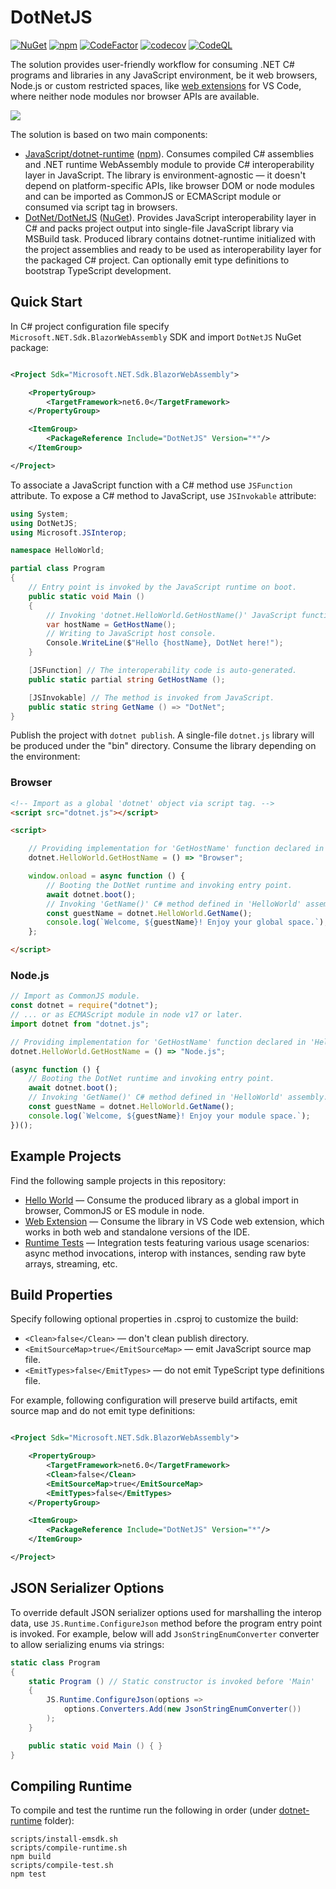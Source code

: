 # DotNetJS

[![NuGet](https://img.shields.io/nuget/v/DotNetJS)](https://www.nuget.org/packages/DotNetJS)
[![npm](https://img.shields.io/npm/v/dotnet-runtime)](https://www.npmjs.com/package/dotnet-runtime)
[![CodeFactor](https://codefactor.io/repository/github/elringus/dotnetjs/badge/main)](https://codefactor.io/repository/github/elringus/dotnetjs/overview/main)
[![codecov](https://codecov.io/gh/Elringus/DotNetJS/branch/main/graph/badge.svg?token=AAhei51ETt)](https://codecov.io/gh/Elringus/DotNetJS)
[![CodeQL](https://github.com/Elringus/DotNetJS/actions/workflows/codeql.yml/badge.svg)](https://github.com/Elringus/DotNetJS/actions/workflows/codeql.yml)

The solution provides user-friendly workflow for consuming .NET C# programs and libraries in any JavaScript environment, be it web browsers, Node.js or custom restricted spaces, like [web extensions](https://code.visualstudio.com/api/extension-guides/web-extensions) for VS Code, where neither node modules nor browser APIs are available.

![](https://i.gyazo.com/920943de6864d967b10d30eec261fa1c.png)

The solution is based on two main components:

- [JavaScript/dotnet-runtime](https://github.com/Elringus/DotNetJS/tree/main/JavaScript/dotnet-runtime) ([npm](https://www.npmjs.com/package/dotnet-runtime)). Consumes compiled C# assemblies and .NET runtime WebAssembly module to provide C# interoperability layer in JavaScript. The library is environment-agnostic — it doesn't depend on platform-specific APIs, like browser DOM or node modules and can be imported as CommonJS or ECMAScript module or consumed via script tag in browsers.
- [DotNet/DotNetJS](https://github.com/Elringus/DotNetJS/tree/main/DotNet/DotNetJS) ([NuGet](https://www.nuget.org/packages/DotNetJS)). Provides JavaScript interoperability layer in C# and packs project output into single-file JavaScript library via MSBuild task. Produced library contains dotnet-runtime initialized with the project assemblies and ready to be used as interoperability layer for the packaged C# project. Can optionally emit type definitions to bootstrap TypeScript development.

## Quick Start

In C# project configuration file specify `Microsoft.NET.Sdk.BlazorWebAssembly` SDK and import `DotNetJS` NuGet package:

```xml

<Project Sdk="Microsoft.NET.Sdk.BlazorWebAssembly">

    <PropertyGroup>
        <TargetFramework>net6.0</TargetFramework>
    </PropertyGroup>

    <ItemGroup>
        <PackageReference Include="DotNetJS" Version="*"/>
    </ItemGroup>

</Project>
```

To associate a JavaScript function with a C# method use `JSFunction` attribute. To expose a C# method to JavaScript, use `JSInvokable` attribute:

```csharp
using System;
using DotNetJS;
using Microsoft.JSInterop;

namespace HelloWorld;

partial class Program
{
    // Entry point is invoked by the JavaScript runtime on boot.
    public static void Main ()
    {
        // Invoking 'dotnet.HelloWorld.GetHostName()' JavaScript function.
        var hostName = GetHostName();
        // Writing to JavaScript host console.
        Console.WriteLine($"Hello {hostName}, DotNet here!");
    }

    [JSFunction] // The interoperability code is auto-generated.
    public static partial string GetHostName ();

    [JSInvokable] // The method is invoked from JavaScript.
    public static string GetName () => "DotNet";
}
```

Publish the project with `dotnet publish`. A single-file `dotnet.js` library will be produced under the "bin" directory. Consume the library depending on the environment:

### Browser

```html
<!-- Import as a global 'dotnet' object via script tag. -->
<script src="dotnet.js"></script>

<script>

    // Providing implementation for 'GetHostName' function declared in 'HelloWorld' C# assembly.
    dotnet.HelloWorld.GetHostName = () => "Browser";

    window.onload = async function () {
        // Booting the DotNet runtime and invoking entry point.
        await dotnet.boot();
        // Invoking 'GetName()' C# method defined in 'HelloWorld' assembly.
        const guestName = dotnet.HelloWorld.GetName();
        console.log(`Welcome, ${guestName}! Enjoy your global space.`);
    };

</script>
```

### Node.js

```js
// Import as CommonJS module.
const dotnet = require("dotnet");
// ... or as ECMAScript module in node v17 or later.
import dotnet from "dotnet.js";

// Providing implementation for 'GetHostName' function declared in 'HelloWorld' C# assembly.
dotnet.HelloWorld.GetHostName = () => "Node.js";

(async function () {
    // Booting the DotNet runtime and invoking entry point.
    await dotnet.boot();
    // Invoking 'GetName()' C# method defined in 'HelloWorld' assembly.
    const guestName = dotnet.HelloWorld.GetName();
    console.log(`Welcome, ${guestName}! Enjoy your module space.`);
})();
```

## Example Projects

Find the following sample projects in this repository:

- [Hello World](https://github.com/Elringus/DotNetJS/tree/main/Samples/HelloWorld) — Consume the produced library as a global import in browser, CommonJS or ES module in node.
- [Web Extension](https://github.com/Elringus/DotNetJS/tree/main/Samples/WebExtension) — Consume the library in VS Code web extension, which works in both web and standalone versions of the IDE.
- [Runtime Tests](https://github.com/Elringus/DotNetJS/tree/main/JavaScript/dotnet-runtime/test) — Integration tests featuring various usage scenarios: async method invocations, interop with instances, sending raw byte arrays, streaming, etc.

## Build Properties

Specify following optional properties in .csproj to customize the build:

- `<Clean>false</Clean>` — don't clean publish directory.
- `<EmitSourceMap>true</EmitSourceMap>` — emit JavaScript source map file.
- `<EmitTypes>false</EmitTypes>` — do not emit TypeScript type definitions file.

For example, following configuration will preserve build artifacts, emit source map and do not emit type definitions:

```xml

<Project Sdk="Microsoft.NET.Sdk.BlazorWebAssembly">

    <PropertyGroup>
        <TargetFramework>net6.0</TargetFramework>
        <Clean>false</Clean>
        <EmitSourceMap>true</EmitSourceMap>
        <EmitTypes>false</EmitTypes>
    </PropertyGroup>

    <ItemGroup>
        <PackageReference Include="DotNetJS" Version="*"/>
    </ItemGroup>

</Project>
```

## JSON Serializer Options

To override default JSON serializer options used for marshalling the interop data, use `JS.Runtime.ConfigureJson` method before the program entry point is invoked. For example, below will add `JsonStringEnumConverter` converter to allow serializing enums via strings:

```csharp
static class Program
{
    static Program () // Static constructor is invoked before 'Main'
    {
        JS.Runtime.ConfigureJson(options =>
            options.Converters.Add(new JsonStringEnumConverter())
        );
    }

    public static void Main () { }
}
```

## Compiling Runtime

To compile and test the runtime run the following in order (under [dotnet-runtime](https://github.com/Elringus/DotNetJS/tree/main/JavaScript/dotnet-runtime) folder):

```
scripts/install-emsdk.sh
scripts/compile-runtime.sh
npm build
scripts/compile-test.sh
npm test
```
